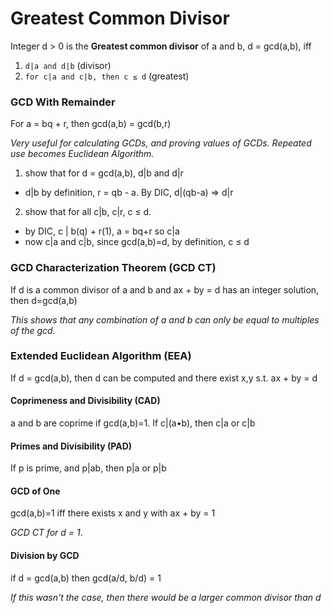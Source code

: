 # Greatest Common Divisor 
Integer d > 0 is the **Greatest common divisor** of a and b, d = gcd(a,b), iff

1. `d|a and d|b` (divisor)
2. `for c|a and c|b, then c ≤ d` (greatest)

### GCD With Remainder
For a = bq + r, then gcd(a,b) = gcd(b,r)

*Very useful for calculating GCDs, and proving values of GCDs. Repeated use becomes Euclidean Algorithm.* 

1. show that for d = gcd(a,b), d|b and d|r
  - d|b by definition, r = qb - a. By DIC, d|(qb-a) => d|r
2. show that for all c|b, c|r, c ≤ d.
  - by DIC, c | b(q) + r(1), a = bq+r so c|a
  - now c|a and c|b, since gcd(a,b)=d, by definition, c ≤ d

### GCD Characterization Theorem (GCD CT)
If d is a common divisor of a and b and ax + by = d has an integer solution, then d=gcd(a,b)

*This shows that any combination of a and b can only be equal to multiples of the gcd.*
### Extended Euclidean Algorithm (EEA)
If d = gcd(a,b), then d can be computed and there exist x,y s.t. ax + by = d

#### Coprimeness and Divisibility (CAD)
a and b are coprime if gcd(a,b)=1. If c|(a•b), then c|a or c|b

#### Primes and Divisibility (PAD)
If p is prime, and p|ab, then p|a or p|b

#### GCD of One
gcd(a,b)=1 iff there exists x and y with ax + by = 1

*GCD CT for d = 1*. 

#### Division by GCD
if d = gcd(a,b) then gcd(a/d, b/d) = 1

*If this wasn't the case, then there would be a larger common divisor than d*

